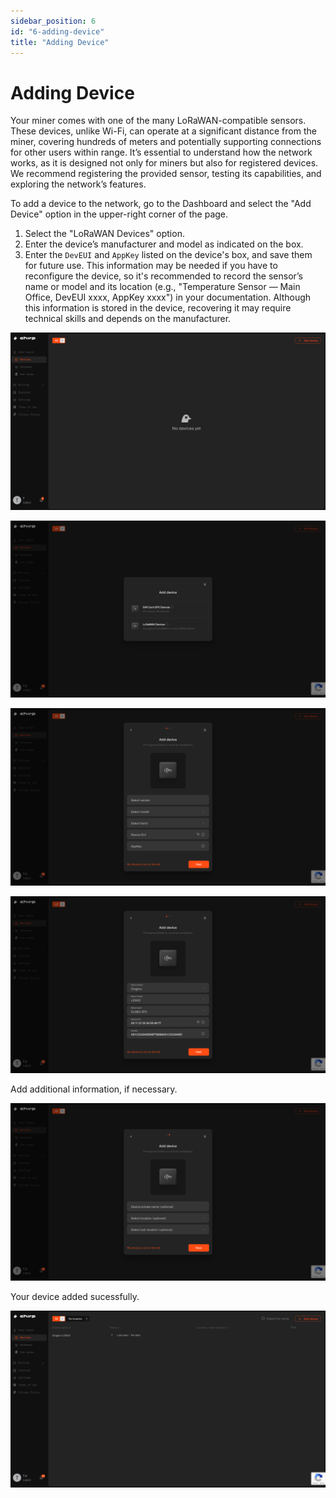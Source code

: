 ```yaml
---
sidebar_position: 6
id: "6-adding-device"
title: "Adding Device"
---
```


# Adding Device

Your miner comes with one of the many LoRaWAN-compatible sensors. These devices, unlike Wi-Fi, can operate at a significant distance from the miner, covering hundreds of meters and potentially supporting connections for other users within range. It’s essential to understand how the network works, as it is designed not only for miners but also for registered devices. We recommend registering the provided sensor, testing its capabilities, and exploring the network’s features.

To add a device to the network, go to the Dashboard and select the "Add Device" option in the upper-right corner of the page.

1. Select the "LoRaWAN Devices" option.
2. Enter the device’s manufacturer and model as indicated on the box.
3. Enter the `DevEUI` and `AppKey` listed on the device's box, and save them for future use. This information may be needed if you have to reconfigure the device, so it's recommended to record the sensor’s name or model and its location (e.g., "Temperature Sensor — Main Office, DevEUI xxxx, AppKey xxxx") in your documentation. Although this information is stored in the device, recovering it may require technical skills and depends on the manufacturer.

![One](device/p5-1.png)

![Two](device/p5-2.png)

![Three1](device/p5-3-1.png)

![Three2](device/p5-3-2.png)

Add additional information, if necessary.

![Four](device/p5-4.png)

Your device added sucessfully.

![Five](device/p5-5.png)
